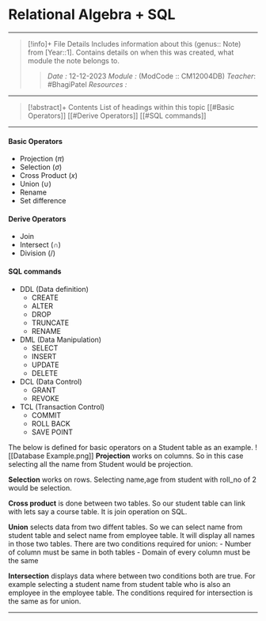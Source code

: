 # Relational Algebra + SQL
---
> [!info]+ File Details
> Includes information about this (genus:: Note) from [Year::1]. Contains details on when this was created, what module the note belongs to.
> > *Date :*  12-12-2023 
> > *Module :* (ModCode :: CM12004DB) 
> > *Teacher*: #BhagiPatel 
> > *Resources :*

---
> [!abstract]+ Contents
> List of headings within this topic
> [[#Basic Operators]]
> [[#Derive Operators]]
> [[#SQL commands]]
> 
--- 

#### Basic Operators
- Projection $(\pi)$
- Selection $(σ)$
- Cross Product $(x)$
- Union $(\cup)$
- Rename
- Set difference

#### Derive Operators
- Join
- Intersect $(\cap)$
- Division $( / )$

#### SQL commands
- DDL (Data definition)
	- CREATE
	- ALTER
	- DROP
	- TRUNCATE
	- RENAME
- DML (Data Manipulation)
	- SELECT
	- INSERT
	- UPDATE
	- DELETE
- DCL (Data Control)
	- GRANT
	- REVOKE
- TCL (Transaction Control)
	- COMMIT
	- ROLL BACK 
	- SAVE POINT

The below is defined for basic operators on a Student table as an example. 
![[Database Example.png]]
**Projection** works on columns. So in this case selecting all the name from Student would be projection. 

**Selection** works on rows. Selecting name,age from student with roll_no of 2 would be selection. 

**Cross product** is done between two tables. So our student table can link with lets say a course table. It is join operation on SQL. 

**Union** selects data from two diffent tables. So we can select name from student table and select name from employee table. It will display all names in those two tables. There are two conditions required for union:
	- Number of column must be same in both tables
	- Domain of every column must be the same

**Intersection** displays data where between two conditions both are true. For example selecting a student name from student table who is also an employee in the employee table. The conditions required for intersection is the same as for union.

---